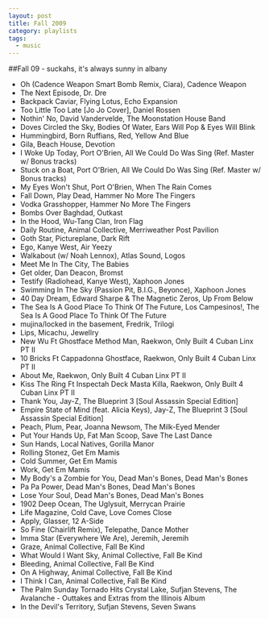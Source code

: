 ```yaml
---
layout: post
title: Fall 2009
category: playlists
tags: 
  - music
---
```

##Fall 09 - suckahs, it's always sunny in albany

* Oh (Cadence Weapon Smart Bomb Remix, Ciara), Cadence Weapon
* The Next Episode, Dr. Dre
* Backpack Caviar, Flying Lotus, Echo Expansion
* Too Little Too Late [Jo Jo Cover], Daniel Rossen
* Nothin' No, David Vandervelde, The Moonstation House Band
* Doves Circled the Sky, Bodies Of Water, Ears Will Pop &#38; Eyes Will Blink
* Hummingbird, Born Ruffians, Red, Yellow And Blue
* Gila, Beach House, Devotion
* I Woke Up Today, Port O'Brien, All We Could Do Was Sing (Ref. Master w/ Bonus tracks)
* Stuck on a Boat, Port O'Brien, All We Could Do Was Sing (Ref. Master w/ Bonus tracks)
* My Eyes Won't Shut, Port O'Brien, When The Rain Comes
* Fall Down, Play Dead, Hammer No More The Fingers
* Vodka Grasshopper, Hammer No More The Fingers
* Bombs Over Baghdad, Outkast
* In the Hood, Wu-Tang Clan, Iron Flag
* Daily Routine, Animal Collective, Merriweather Post Pavilion
* Goth Star, Pictureplane, Dark Rift
* Ego, Kanye West, Air Yeezy
* Walkabout (w/ Noah Lennox), Atlas Sound, Logos
* Meet Me In The City, The Babies
* Get older, Dan Deacon, Bromst
* Testify (Radiohead, Kanye West), Xaphoon Jones
* Swimming In The Sky (Passion Pit, B.I.G., Beyonce), Xaphoon Jones
* 40 Day Dream, Edward Sharpe &#38; The Magnetic Zeros, Up From Below
* The Sea Is A Good Place To Think Of The Future, Los Campesinos!, The Sea Is A Good Place To Think Of The Future
* mujina/locked in the basement, Fredrik, Trilogi
* Lips, Micachu, Jewellry
* New Wu Ft Ghostface Method Man, Raekwon, Only Built 4 Cuban Linx PT II
* 10 Bricks Ft Cappadonna Ghostface, Raekwon, Only Built 4 Cuban Linx PT II
* About Me, Raekwon, Only Built 4 Cuban Linx PT II
* Kiss The Ring Ft Inspectah Deck Masta Killa, Raekwon, Only Built 4 Cuban Linx PT II
* Thank You, Jay-Z, The Blueprint 3 [Soul Assassin Special Edition]
* Empire State of Mind (feat. Alicia Keys), Jay-Z, The Blueprint 3 [Soul Assassin Special Edition]
* Peach, Plum, Pear, Joanna Newsom, The Milk-Eyed Mender
* Put Your Hands Up, Fat Man Scoop, Save The Last Dance
* Sun Hands, Local Natives, Gorilla Manor
* Rolling Stonez, Get Em Mamis
* Cold Summer, Get Em Mamis
* Work, Get Em Mamis
* My Body's a Zombie for You, Dead Man's Bones, Dead Man's Bones
* Pa Pa Power, Dead Man's Bones, Dead Man's Bones
* Lose Your Soul, Dead Man's Bones, Dead Man's Bones
* 1902 Deep Ocean, The Uglysuit, Merrycan Prairie
* Life Magazine, Cold Cave, Love Comes Close
* Apply, Glasser, 12 A-Side
* So Fine (Chairlift Remix), Telepathe, Dance Mother
* Imma Star (Everywhere We Are), Jeremih, Jeremih
* Graze, Animal Collective, Fall Be Kind
* What Would I Want Sky, Animal Collective, Fall Be Kind
* Bleeding, Animal Collective, Fall Be Kind
* On A Highway, Animal Collective, Fall Be Kind
* I Think I Can, Animal Collective, Fall Be Kind
* The Palm Sunday Tornado Hits Crystal Lake, Sufjan Stevens, The Avalanche - Outtakes and Extras from the Illinois Album
* In the Devil's Territory, Sufjan Stevens, Seven Swans